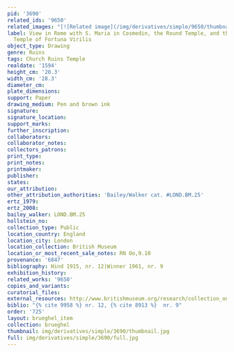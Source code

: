 ```yaml
---
pid: '3690'
related_ids: '9650'
related_images: "[![Related image](/img/derivatives/simple/9650/thumbnail.jpg)](/brughel/9650)"
label: View in Rome with S. Maria in Cosmedin, the Round Temple, and the So-Called
  Temple of Fortuna Virilis
object_type: Drawing
genre: Ruins
tags: Church Ruins Temple
realdate: '1594'
height_cm: '20.3'
width_cm: '28.3'
diameter_cm: 
plate_dimensions: 
support: Paper
drawing_medium: Pen and brown ink
signature: 
signature_location: 
support_marks: 
further_inscription: 
collaborators: 
collaborator_notes: 
collectors_patrons: 
print_type: 
print_notes: 
printmaker: 
publisher: 
states: 
our_attribution: 
other_attribution_authorities: 'Bailey/Walker cat. #LOND.BM.25'
ertz_1979: 
ertz_2008: 
bailey_walker: LOND.BM.25
hollstein_no: 
collection_type: Public
location_country: England
location_city: London
location_collection: British Museum
location_or_most_recent_sale_notes: RN Oo,9.10
provenance: '6847'
bibliography: Hind 1915, nr. 12|Winner 1961, nr. 9
exhibition_history: 
related_works: '9650'
copies_and_variants: 
curatorial_files: 
external_resources: http://www.britishmuseum.org/research/collection_online/collection_object_details.aspx?objectId=712304&partId=1&searchText=Oo%2C9.10&page=1
biblio: "{% cite 9958 %} nr. 12, {% cite 8913 %}  nr. 9"
order: '725'
layout: brueghel_item
collection: brueghel
thumbnail: img/derivatives/simple/3690/thumbnail.jpg
full: img/derivatives/simple/3690/full.jpg
---
```

